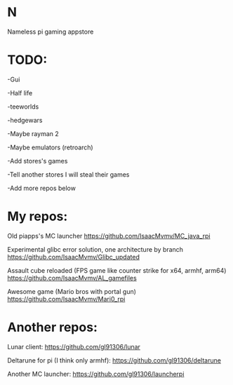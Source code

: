 # N

Nameless pi gaming appstore

# TODO:
-Gui

-Half life

-teeworlds

-hedgewars

-Maybe rayman 2

-Maybe emulators (retroarch)

-Add stores's games

-Tell another stores I will steal their games

-Add more repos below

# My repos:

Old piapps's MC launcher
https://github.com/IsaacMvmv/MC_java_rpi

Experimental glibc error solution, one architecture by branch
https://github.com/IsaacMvmv/Glibc_updated

Assault cube reloaded (FPS game like counter strike for x64, armhf, arm64)
https://github.com/IsaacMvmv/AL_gamefiles

Awesome game (Mario bros with portal gun)
https://github.com/IsaacMvmv/Mari0_rpi



# Another repos: 

Lunar client: https://github.com/gl91306/lunar

Deltarune for pi (I think only armhf): https://github.com/gl91306/deltarune

Another MC launcher: https://github.com/gl91306/launcherpi

